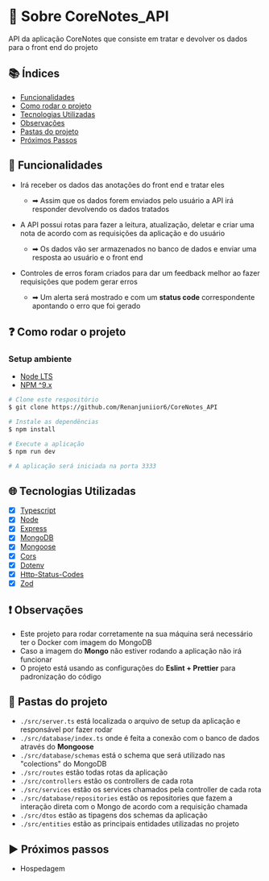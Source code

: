 # 💾 Sobre CoreNotes_API

API da aplicação CoreNotes que consiste em tratar e devolver os dados para o front end do projeto

## 📚 Índices
- [Funcionalidades](#-funcionalidades)
- [Como rodar o projeto](#-como-rodar-o-projeto)
- [Tecnologias Utilizadas](#-tecnologias-utilizadas)
- [Observações](#-observações)
- [Pastas do projeto](#-observações)
- [Próximos Passos](#-próximos-passos)

## 🔧 Funcionalidades
- Irá receber os dados das anotações do front end e tratar eles 
     - ➡ Assim que os dados forem enviados pelo usuário a API irá responder devolvendo os dados tratados
    
- A API possui rotas para fazer a leitura, atualização, deletar e criar uma nota de acordo com as requisições da aplicação e do usuário 
    - ➡ Os dados vão ser armazenados no banco de dados e enviar uma resposta ao usuário e o front end
    
- Controles de erros foram criados para dar um feedback melhor ao fazer requisições que podem gerar erros  
    - ➡ Um alerta será mostrado e com um **status code** correspondente apontando o erro que foi gerado
    

## ❓ Como rodar o projeto

### Setup ambiente
- [Node LTS](https://nodejs.org/pt)
- [NPM ^9.x](https://docs.npmjs.com/cli/v10/commands/npm)

```bash
# Clone este respositório
$ git clone https://github.com/Renanjuniior6/CoreNotes_API

# Instale as dependências
$ npm install

# Execute a aplicação
$ npm run dev

# A aplicação será iniciada na porta 3333
```

## 🌐 Tecnologias Utilizadas
- [X] [Typescript](https://www.typescriptlang.org/)
- [X] [Node](https://nodejs.org/pt)
- [X] [Express](https://expressjs.com/pt-br/)
- [X] [MongoDB](https://www.mongodb.com/pt-br)
- [X] [Mongoose](https://mongoosejs.com/)
- [X] [Cors](https://www.npmjs.com/package/cors)
- [X] [Dotenv](https://www.npmjs.com/package/dotenv)
- [X] [Http-Status-Codes](https://www.npmjs.com/package/http-status-codes)
- [X] [Zod](https://zod.dev/)

## ❗ Observações 
- Este projeto para rodar corretamente na sua máquina será necessário ter o Docker com imagem do MongoDB
- Caso a imagem do **Mongo** não estiver rodando a aplicação não irá funcionar
- O projeto está usando as configurações do **Eslint + Prettier** para padronização do código

## 📁 Pastas do projeto
-  `./src/server.ts` está localizada o arquivo de setup da aplicação e responsável por fazer rodar 
-  `./src/database/index.ts` onde é feita a conexão com o banco de dados através do **Mongoose**
-  `./src/database/schemas` está o schema que será utilizado nas "colections" do MongoDB
-  `./src/routes` estão todas rotas da aplicação
-  `./src/controllers` estão os controllers de cada rota
-  `./src/services` estão os services chamados pela controller de cada rota
-  `./src/database/repositories` estão os repositories que fazem a interação direta com o Mongo de acordo com a requisição chamada
-  `./src/dtos` estão as tipagens dos schemas da aplicação
-  `./src/entities` estão as principais entidades utilizadas no projeto

## ▶ Próximos passos
- Hospedagem
